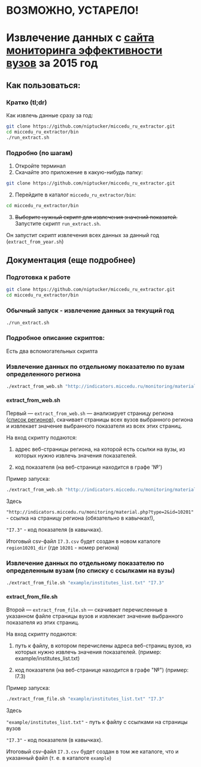 # ВОЗМОЖНО, УСТАРЕЛО!

# Извлечение данных с [сайта мониторинга эффективности вузов](http://indicators.miccedu.ru/monitoring/) за 2015 год

## Как пользоваться:
### Кратко (tl;dr)
Как извлечь данные сразу за год:

 ```bash
git clone https://github.com/niptucker/miccedu_ru_extractor.git
cd miccedu_ru_extractor/bin
./run_extract.sh
```


### Подробно (по шагам)
1. Откройте терминал
1. Скачайте это приложение в какую-нибудь папку:

 ```bash
git clone https://github.com/niptucker/miccedu_ru_extractor.git
```
2. Перейдите в каталог `miccedu_ru_extractor/bin`:

 ```bash
cd miccedu_ru_extractor/bin
```

3. <del>Выберите нужный скрипт для извлечения значений показатей.</del> Запустите скрипт `run_extract.sh`.

Он запустит скрипт извлечения всех данных за данный год (`extract_from_year.sh`)



## Документация (еще подробнее)

### Подготовка к работе
 ```bash
git clone https://github.com/niptucker/miccedu_ru_extractor.git
cd miccedu_ru_extractor/bin
```

### Обычный запуск - извлечение данных за текущий год

```
./run_extract.sh
```


### Подробное описание скриптов:
Есть два вспомогательных скрипта


### Извлечение данных по отдельному показателю по вузам определенного региона
```bash
./extract_from_web.sh "http://indicators.miccedu.ru/monitoring/material.php?type=2&id=10201" "I7.3"
```

#### extract_from_web.sh
 Первый — `extract_from_web.sh` — анализирует страницу региона ([список регионов](http://indicators.miccedu.ru/monitoring/)), скачивает страницы всех вузов выбранного региона и извлекает значение выбранного показателя из всех этих страниц.
 
 На вход скрипту подаются:
 
 1) адрес веб-страницы региона, на которой есть ссылки на вузы, из которых нужно извлечь значения показателей.
 
 2) код показателя (на веб-странице находится в графе '№')

 Пример запуска:

 ```bash
./extract_from_web.sh "http://indicators.miccedu.ru/monitoring/material.php?type=2&id=10201" "I7.3"
```
 Здесь
  
  `"http://indicators.miccedu.ru/monitoring/material.php?type=2&id=10201"` - ссылка на страницу региона (обязательно в кавычках!),
  
  `"I7.3"` - код показателя (в кавычках).

 Итоговый csv-файл `I7.3.csv` будет создан в новом каталоге `region10201_dir` (где `10201` - номер региона)





### Извлечение данных по отдельному показателю по определенным вузам (по списку с ссылками на вузы)
 ```bash
./extract_from_file.sh "example/institutes_list.txt" "I7.3"
```

#### extract_from_file.sh
 Второй — `extract_from_file.sh` — скачивает перечисленные в указанном файле страницы вузов и извлекает значение выбранного показателя из этих страниц.
 
 На вход скрипту подаются:
 
  1) путь к файлу, в котором перечислены адреса веб-страниц вузов, из которых нужно извлечь значения показателей.
   (пример: example/institutes_list.txt)
  
  2) код показателя (на веб-странице находится в графе "№")
   (пример: I7.3)
  
   Пример запуска:

 ```bash
./extract_from_file.sh "example/institutes_list.txt" "I7.3"
```
 Здесь
  
  `"example/institutes_list.txt"` - путь к файлу c ссылками на страницы вузов 
  
  `"I7.3"` - код показателя (в кавычках).

  Итоговый csv-файл `I7.3.csv` будет создан в том же каталоге, что и указанный файл (т. е. в каталоге `example`)

